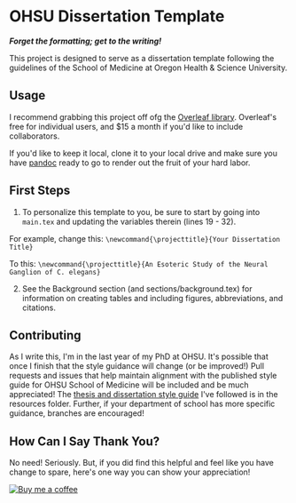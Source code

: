 # OHSU Dissertation Template

***Forget the formatting; get to the writing!***

This project is designed to serve as a dissertation template following the guidelines of the School of Medicine at Oregon Health & Science University.

## Usage

I recommend grabbing this project off ofg the [Overleaf library](https://www.overleaf.com/latex/templates/ohsu-dissertation-template/xhgmkwmftkrs). Overleaf's free for individual users, and $15 a month if you'd like to include collaborators. 

If you'd like to keep it local, clone it to your local drive and make sure you have [pandoc](https://pandoc.org/) ready to go to render out the fruit of your hard labor.

## First Steps

1. To personalize this template to you, be sure to start by going into `main.tex` and updating the variables therein (lines 19 - 32).

For example, change this:
`\newcommand{\projecttitle}{Your Dissertation Title}`

To this:
`\newcommand{\projecttitle}{An Esoteric Study of the Neural Ganglion of C. elegans}`

2. See the Background section (and sections/background.tex) for information on creating tables and including figures, abbreviations, and citations.

## Contributing

As I write this, I'm in the last year of my PhD at OHSU. It's possible that once I finish that the style guidance will change (or be improved!) Pull requests and issues that help maintain alignment with the published style guide for OHSU School of Medicine will be included and be much appreciated! The [thesis and dissertation style guide](https://github.com/greenstick/ohsu-dissertation-template/blob/main/resources/preparation-of-dissertation-and-thesis.pdf) I've followed is in the resources folder. Further, if your department of school has more specific guidance, branches are encouraged!

## How Can I Say Thank You?

No need! Seriously. But, if you did find this helpful and feel like you have change to spare, here's one way you can show your appreciation!

[![Buy me a coffee][buymeacoffee-icon]][buymeacoffee-link]

[buymeacoffee-link]: https://www.buymeacoffee.com/O1TrCFSXa
[buymeacoffee-icon]: https://www.buymeacoffee.com/assets/img/custom_images/purple_img.png
